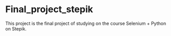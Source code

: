 # Final_project_stepik
This project is the final project of studying on the course Selenium + Python on Stepik.
